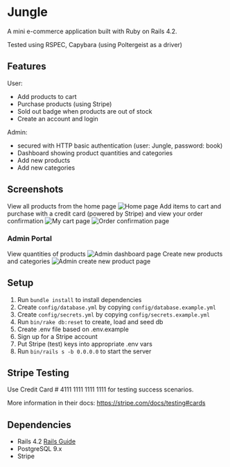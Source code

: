 # Jungle

A mini e-commerce application built with Ruby on Rails 4.2.

Tested using RSPEC, Capybara (using Poltergeist as a driver)

## Features
User:
- Add products to cart
- Purchase products (using Stripe)
- Sold out badge when products are out of stock
- Create an account and login

Admin:
- secured with HTTP basic authentication (user: Jungle, password: book)
- Dashboard showing product quantities and categories
- Add new products
- Add new categories

## Screenshots

View all products from the home page
![Home page](https://github.com/helenohyeah/jungle-rails/blob/master/docs/home-page.png?raw=true)
Add items to cart and purchase with a credit card (powered by Stripe) and view your order confirmation
![My cart page](https://github.com/helenohyeah/jungle-rails/blob/master/docs/my-cart.png?raw=true)
![Order confirmation page](https://github.com/helenohyeah/jungle-rails/blob/master/docs/order-confirmation.png?raw=true)

### Admin Portal
View quantities of products
![Admin dashboard page](https://github.com/helenohyeah/jungle-rails/blob/master/docs/admin-dashboard.png?raw=true)
Create new products and categories
![Admin create new product page](https://github.com/helenohyeah/jungle-rails/blob/master/docs/admin-new-product.png?raw=true)


## Setup

1. Run `bundle install` to install dependencies
2. Create `config/database.yml` by copying `config/database.example.yml`
3. Create `config/secrets.yml` by copying `config/secrets.example.yml`
4. Run `bin/rake db:reset` to create, load and seed db
5. Create .env file based on .env.example
6. Sign up for a Stripe account
7. Put Stripe (test) keys into appropriate .env vars
8. Run `bin/rails s -b 0.0.0.0` to start the server

## Stripe Testing

Use Credit Card # 4111 1111 1111 1111 for testing success scenarios.

More information in their docs: <https://stripe.com/docs/testing#cards>

## Dependencies

* Rails 4.2 [Rails Guide](http://guides.rubyonrails.org/v4.2/)
* PostgreSQL 9.x
* Stripe